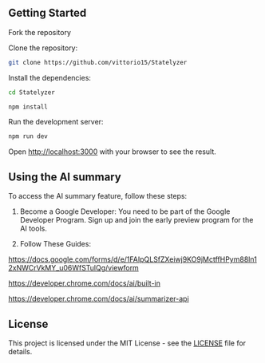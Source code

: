 ## Getting Started
Fork the repository

Clone the repository:
```bash
git clone https://github.com/vittorio15/Statelyzer
```

Install the dependencies:
```bash
cd Statelyzer
```
```bash
npm install
```

Run the development server:
```bash
npm run dev
```

Open [http://localhost:3000](http://localhost:3000) with your browser to see the result.

## Using the AI summary

To access the AI summary feature, follow these steps:

1. Become a Google Developer: You need to be part of the Google Developer Program. Sign up and join the early preview program for the AI tools.

2. Follow These Guides:

https://docs.google.com/forms/d/e/1FAIpQLSfZXeiwj9KO9jMctffHPym88ln12xNWCrVkMY_u06WfSTulQg/viewform

https://developer.chrome.com/docs/ai/built-in

https://developer.chrome.com/docs/ai/summarizer-api

## License

This project is licensed under the MIT License - see the [LICENSE](./LICENSE) file for details.
